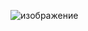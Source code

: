 ![изображение](https://github.com/ISErmakov/TestJava/assets/119028263/1012b393-b2a2-41a7-a5aa-06a35ec972f1)
